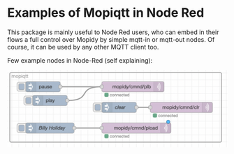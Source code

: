 
# Examples of Mopiqtt in Node Red
This package is mainly useful to Node Red users, who can embed in their flows a full control over Mopidy by simple mqtt-in or mqtt-out nodes. Of course, it can be used by any other MQTT client too.

Few example nodes in Node-Red (self explaining):

![Sample image 1 1](https://github.com/fmarzocca/Mopiqtt/blob/Development/NodeRed%20examples/images/few_nodes.png)
